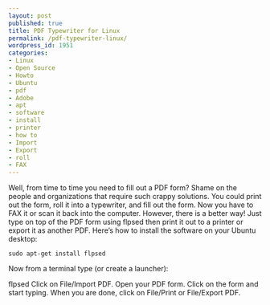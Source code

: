 ```yaml
---
layout: post
published: true
title: PDF Typewriter for Linux
permalink: /pdf-typewriter-linux/
wordpress_id: 1951
categories:
- Linux
- Open Source
- Howto
- Ubuntu
- pdf
- Adobe
- apt
- software
- install
- printer
- how to
- Import
- Export
- roll
- FAX
---
```

Well, from time to time you need to fill out a PDF form? Shame on the people and organizations that require such crappy solutions. You could print out the form, roll it into a typewriter, and fill out the form. Now you have to FAX it or scan it back into the computer. However, there is a better way! Just type on top of the PDF form using flpsed then print it out to a printer or export it as another PDF. Here&rsquo;s how to install the software on your Ubuntu desktop:


```
sudo apt-get install flpsed
```


Now from a terminal type (or create a launcher):

flpsed
Click on File/Import PDF.
Open your PDF form.
Click on the form and start typing.
When you are done, click on File/Print or File/Export PDF.
